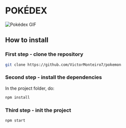 # POKÉDEX

![Pokédex GIF]('public/assets/gif-readme.gif')

## How to install

### First step - clone the repository

```bash
git clone https://github.com/VictorMonteiro7/pokemon
```

### Second step - install the dependencies

In the project folder, do:

```bash
npm install
```

### Third step - init the project

```bash
npm start
```
